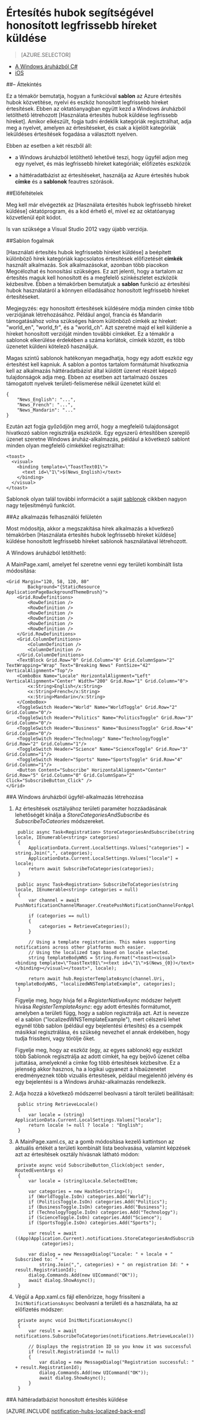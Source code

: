 <properties
    pageTitle="Értesítés hubok honosított legfrissebb híreket oktatóprogram"
    description="Megtudhatja, hogy miként honosított legfrissebb híreket értesítések küldésére Azure értesítés hubok használatával."
    services="notification-hubs"
    documentationCenter="windows"
    authors="ysxu"
    manager="erikre"
    editor=""/>

<tags
    ms.service="notification-hubs"
    ms.workload="mobile"
    ms.tgt_pltfrm="mobile-windows"
    ms.devlang="dotnet"
    ms.topic="article"
    ms.date="06/29/2016" 
    ms.author="yuaxu"/>

# <a name="use-notification-hubs-to-send-localized-breaking-news"></a>Értesítés hubok segítségével honosított legfrissebb híreket küldése

> [AZURE.SELECTOR]
- [A Windows áruházból C#](notification-hubs-windows-store-dotnet-xplat-localized-wns-push-notification.md)
- [iOS](notification-hubs-ios-xplat-localized-apns-push-notification.md)

##<a name="overview"></a>– Áttekintés

Ez a témakör bemutatja, hogyan a funkcióval **sablon** az Azure értesítés hubok közvetítése, nyelvi és eszköz honosított legfrissebb híreket értesítések. Ebben az oktatóanyagban együtt kezd a Windows áruházból letölthető létrehozott [Használata értesítés hubok küldése legfrissebb híreket]. Amikor elkészült, fogja tudni érdeklik kategóriák regisztrálhat, adja meg a nyelvet, amelyen az értesítéseket, és csak a kijelölt kategóriák leküldéses értesítések fogadása a választott nyelven.


Ebben az esetben a két részből áll:

- a Windows áruházból letölthető lehetővé teszi, hogy ügyfél adjon meg egy nyelvet, és más legfrissebb híreket kategóriák; előfizetés eszközök

- a háttéradatbázist az értesítéseket, használja az Azure értesítés hubok **címke** és a **sablonok** feautres szórások.



##<a name="prerequisites"></a>Előfeltételek

Meg kell már elvégezték az [Használata értesítés hubok legfrissebb híreket küldése] oktatóprogram, és a kód érhető el, mivel ez az oktatóanyag közvetlenül épít kódot.

Is van szüksége a Visual Studio 2012 vagy újabb verziója.


##<a name="template-concepts"></a>Sablon fogalmak

[Használati értesítés hubok legfrissebb híreket küldése] a beépített különböző hírek kategóriák kapcsolatos értesítések előfizetését **címkék** használt alkalmazás.
Sok alkalmazásokat, azonban több piacokon Megcélozhat és honosítási szükséges. Ez azt jelenti, hogy a tartalom az értesítés maguk kell honosított és a megfelelő színkészletet eszközök kézbesítve.
Ebben a témakörben bemutatjuk a **sablon** funkció az értesítési hubok használatáról a könnyen előadásához honosított legfrissebb híreket értesítéseket.

Megjegyzés: egy honosított értesítések küldésére módja minden címke több verziójának létrehozásához. Például angol, francia és Mandarin támogatásához volna szükséges három különböző címkék az híreket: "world_en", "world_fr", és a "world_ch". Azt szeretné majd el kell küldenie a híreket honosított verzióját minden további címkéket. Ez a témakör a sablonok elkerülése érdekében a száma korlátok, címkék között, és több üzenetet küldeni kötelező használjuk.

Magas szintű sablonok hatékonyan megadhatja, hogy egy adott eszköz egy értesítést kell kapniuk. A sablon a pontos tartalom formátumát hivatkoznia kell az alkalmazás háttéradatbázist által küldött üzenet részét képező tulajdonságok adja meg. Ebben az esetben azt tartalmazó összes támogatott nyelvek területi-felismerése nélkül üzenetet küld el:

    {
        "News_English": "...",
        "News_French": "...",
        "News_Mandarin": "..."
    }

Ezután azt fogja győződjön meg arról, hogy a megfelelő tulajdonságot hivatkozó sablon regisztrálja eszközök. Egy egyszerű értesítőben szereplő üzenet szeretne Windows áruház-alkalmazás, például a következő sablont minden olyan megfelelő címkékkel regisztrálhat:

    <toast>
      <visual>
        <binding template=\"ToastText01\">
          <text id=\"1\">$(News_English)</text>
        </binding>
      </visual>
    </toast>



Sablonok olyan talál további információt a saját [sablonok](notification-hubs-templates-cross-platform-push-messages.md) cikkben nagyon nagy teljesítményű funkciót. 


##<a name="the-app-user-interface"></a>Az alkalmazás felhasználói felületén

Most módosítja, akkor a megszakítása hírek alkalmazás a következő témakörben [Használata értesítés hubok legfrissebb híreket küldése] küldése honosított legfrissebb híreket sablonok használatával létrehozott.

A Windows áruházból letölthető:

A MainPage.xaml, amelyet fel szeretne venni egy területi kombinált lista módosítása:

    <Grid Margin="120, 58, 120, 80"  
            Background="{StaticResource ApplicationPageBackgroundThemeBrush}">
        <Grid.RowDefinitions>
            <RowDefinition />
            <RowDefinition />
            <RowDefinition />
            <RowDefinition />
            <RowDefinition />
            <RowDefinition />
        </Grid.RowDefinitions>
        <Grid.ColumnDefinitions>
            <ColumnDefinition />
            <ColumnDefinition />
        </Grid.ColumnDefinitions>
        <TextBlock Grid.Row="0" Grid.Column="0" Grid.ColumnSpan="2"  TextWrapping="Wrap" Text="Breaking News" FontSize="42" VerticalAlignment="Top"/>
        <ComboBox Name="Locale" HorizontalAlignment="Left" VerticalAlignment="Center" Width="200" Grid.Row="1" Grid.Column="0">
            <x:String>English</x:String>
            <x:String>French</x:String>
            <x:String>Mandarin</x:String>
        </ComboBox>
        <ToggleSwitch Header="World" Name="WorldToggle" Grid.Row="2" Grid.Column="0"/>
        <ToggleSwitch Header="Politics" Name="PoliticsToggle" Grid.Row="3" Grid.Column="0"/>
        <ToggleSwitch Header="Business" Name="BusinessToggle" Grid.Row="4" Grid.Column="0"/>
        <ToggleSwitch Header="Technology" Name="TechnologyToggle" Grid.Row="2" Grid.Column="1"/>
        <ToggleSwitch Header="Science" Name="ScienceToggle" Grid.Row="3" Grid.Column="1"/>
        <ToggleSwitch Header="Sports" Name="SportsToggle" Grid.Row="4" Grid.Column="1"/>
        <Button Content="Subscribe" HorizontalAlignment="Center" Grid.Row="5" Grid.Column="0" Grid.ColumnSpan="2" Click="SubscribeButton_Click" />
    </Grid>

##<a name="building-the-windows-store-client-app"></a>A Windows áruházból ügyfél-alkalmazás létrehozása

1. Az értesítések osztályához területi paraméter hozzáadásának lehetőségét kínálja a *StoreCategoriesAndSubscribe* és *SubscribeToCateories* módszereket.

        public async Task<Registration> StoreCategoriesAndSubscribe(string locale, IEnumerable<string> categories)
        {
            ApplicationData.Current.LocalSettings.Values["categories"] = string.Join(",", categories);
            ApplicationData.Current.LocalSettings.Values["locale"] = locale;
            return await SubscribeToCategories(categories);
        }

        public async Task<Registration> SubscribeToCategories(string locale, IEnumerable<string> categories = null)
        {
            var channel = await PushNotificationChannelManager.CreatePushNotificationChannelForApplicationAsync();

            if (categories == null)
            {
                categories = RetrieveCategories();
            }

            // Using a template registration. This makes supporting notifications across other platforms much easier.
            // Using the localized tags based on locale selected.
            string templateBodyWNS = String.Format("<toast><visual><binding template=\"ToastText01\"><text id=\"1\">$(News_{0})</text></binding></visual></toast>", locale);

            return await hub.RegisterTemplateAsync(channel.Uri, templateBodyWNS, "localizedWNSTemplateExample", categories);
        }

    Figyelje meg, hogy hívja fel a *RegisterNativeAsync* módszer helyett hívása *RegisterTemplateAsync*: egy adott értesítés formátumot, amelyben a területi függ, hogy a sablon regisztrálja azt. Azt is nevezze el a sablon ("localizedWNSTemplateExample"), mert célszerű lehet egynél több sablon (például egy bejelentési értesítés) és a csempék másikkal regisztrálása, és szükség nevezhet el annak érdekében, hogy tudja frissíteni, vagy törölje őket.

    Figyelje meg, hogy az eszköz (egy, az egyes sablonok) egy eszközt több Sablonok regisztrálja az adott címkét, ha egy bejövő üzenet célba juttatása, amelyeknél a címke fog több értesítések kézbesítve. Ez a jelenség akkor hasznos, ha a logikai ugyanezt a hibaüzenetet eredményeznek több vizuális értesítések, például megjelenítő jelvény és egy bejelentési is a Windows áruház-alkalmazás rendelkezik.

2. Adja hozzá a következő módszerrel beolvasni a tárolt területi beállításait:

        public string RetrieveLocale()
        {
            var locale = (string) ApplicationData.Current.LocalSettings.Values["locale"];
            return locale != null ? locale : "English";
        }

3. A MainPage.xaml.cs, az a gomb módosítása kezelő kattintson az aktuális értékét a területi kombinált lista beolvasása, valamint képzések azt az értesítések osztály hívásnak látható módon:

        private async void SubscribeButton_Click(object sender, RoutedEventArgs e)
        {
            var locale = (string)Locale.SelectedItem;

            var categories = new HashSet<string>();
            if (WorldToggle.IsOn) categories.Add("World");
            if (PoliticsToggle.IsOn) categories.Add("Politics");
            if (BusinessToggle.IsOn) categories.Add("Business");
            if (TechnologyToggle.IsOn) categories.Add("Technology");
            if (ScienceToggle.IsOn) categories.Add("Science");
            if (SportsToggle.IsOn) categories.Add("Sports");

            var result = await ((App)Application.Current).notifications.StoreCategoriesAndSubscribe(locale,
                 categories);

            var dialog = new MessageDialog("Locale: " + locale + " Subscribed to: " + 
                string.Join(",", categories) + " on registration Id: " + result.RegistrationId);
            dialog.Commands.Add(new UICommand("OK"));
            await dialog.ShowAsync();
        }


4. Végül a App.xaml.cs fájl ellenőrizze, hogy frissíteni a `InitNotificationsAsync` beolvasni a területi és a használata, ha az előfizetés módszer:

        private async void InitNotificationsAsync()
        {
            var result = await notifications.SubscribeToCategories(notifications.RetrieveLocale());

            // Displays the registration ID so you know it was successful
            if (result.RegistrationId != null)
            {
                var dialog = new MessageDialog("Registration successful: " + result.RegistrationId);
                dialog.Commands.Add(new UICommand("OK"));
                await dialog.ShowAsync();
            }
        }


##<a name="send-localized-notifications-from-your-back-end"></a>A háttéradatbázist honosított értesítés küldése

[AZURE.INCLUDE [notification-hubs-localized-back-end](../../includes/notification-hubs-localized-back-end.md)]






<!-- Anchors. -->
[Template concepts]: #concepts
[The app user interface]: #ui
[Building the Windows Store client app]: #building-client
[Send notifications from your back-end]: #send
[Next Steps]:#next-steps

<!-- Images. -->

<!-- URLs. -->
[Mobile Service]: /develop/mobile/tutorials/get-started
[Notify users with Notification Hubs: ASP.NET]: /manage/services/notification-hubs/notify-users-aspnet
[Notify users with Notification Hubs: Mobile Services]: /manage/services/notification-hubs/notify-users
[Legfrissebb hírek küldése értesítés hubok használatával]: /manage/services/notification-hubs/breaking-news-dotnet

[Submit an app page]: http://go.microsoft.com/fwlink/p/?LinkID=266582
[My Applications]: http://go.microsoft.com/fwlink/p/?LinkId=262039
[Live SDK for Windows]: http://go.microsoft.com/fwlink/p/?LinkId=262253
[Get started with Mobile Services]: /develop/mobile/tutorials/get-started/#create-new-service
[Get started with data]: /develop/mobile/tutorials/get-started-with-data-dotnet
[Get started with authentication]: /develop/mobile/tutorials/get-started-with-users-dotnet
[Get started with push notifications]: /develop/mobile/tutorials/get-started-with-push-dotnet
[Push notifications to app users]: /develop/mobile/tutorials/push-notifications-to-app-users-dotnet
[Authorize users with scripts]: /develop/mobile/tutorials/authorize-users-in-scripts-dotnet
[JavaScript and HTML]: /develop/mobile/tutorials/get-started-with-push-js

[wns object]: http://go.microsoft.com/fwlink/p/?LinkId=260591
[Notification Hubs Guidance]: http://msdn.microsoft.com/library/jj927170.aspx
[Notification Hubs How-To for iOS]: http://msdn.microsoft.com/library/jj927168.aspx
[Notification Hubs How-To for Windows Store]: http://msdn.microsoft.com/library/jj927172.aspx
